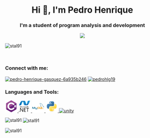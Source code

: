 <h1 align="center">Hi 👋, I'm Pedro Henrique</h1>
<h3 align="center">I'm a student of program analysis and development</h3>
<div align="center">
<img src="https://www.icegif.com/wp-content/uploads/2023/08/icegif-349.gif"> 
</div>

<p align="left"> <img src="https://komarev.com/ghpvc/?username=stal91&label=Profile%20views&color=0e75b6&style=flat" alt="stal91" /> </p>

<p align="left"> <a href="https://twitter.com/" target="blank"><img src="https://img.shields.io/twitter/follow/?logo=twitter&style=for-the-badge" alt="" /></a> </p>


<h3 align="left">Connect with me:</h3>
<p align="left">
<a href="https://linkedin.com/in/pedro-henrique-gasquez-6a935b246" target="blank"><img align="center" src="https://raw.githubusercontent.com/rahuldkjain/github-profile-readme-generator/master/src/images/icons/Social/linked-in-alt.svg" alt="pedro-henrique-gasquez-6a935b246" height="30" width="40" /></a>
<a href="https://instagram.com/pedrohlg19" target="blank"><img align="center" src="https://raw.githubusercontent.com/rahuldkjain/github-profile-readme-generator/master/src/images/icons/Social/instagram.svg" alt="pedrohlg19" height="30" width="40" /></a>
</p>

<h3 align="left">Languages and Tools:</h3>
<p align="left"> <a href="https://www.w3schools.com/cs/" target="_blank" rel="noreferrer"> <img src="https://raw.githubusercontent.com/devicons/devicon/master/icons/csharp/csharp-original.svg" alt="csharp" width="40" height="40"/> </a> <a href="https://dotnet.microsoft.com/" target="_blank" rel="noreferrer"> <img src="https://raw.githubusercontent.com/devicons/devicon/master/icons/dot-net/dot-net-original-wordmark.svg" alt="dotnet" width="40" height="40"/> </a> <a href="https://www.mysql.com/" target="_blank" rel="noreferrer"> <img src="https://raw.githubusercontent.com/devicons/devicon/master/icons/mysql/mysql-original-wordmark.svg" alt="mysql" width="40" height="40"/> </a> <a href="https://www.python.org" target="_blank" rel="noreferrer"> <img src="https://raw.githubusercontent.com/devicons/devicon/master/icons/python/python-original.svg" alt="python" width="40" height="40"/> </a> <a href="https://unity.com/" target="_blank" rel="noreferrer"> <img src="https://www.vectorlogo.zone/logos/unity3d/unity3d-icon.svg" alt="unity" width="40" height="40"/> </a> </p>

<p><img align="left" src="https://github-readme-stats.vercel.app/api/top-langs?username=stal91&show_icons=true&locale=en&layout=compact" alt="stal91" /></p>

<p>&nbsp;<img align="center" src="https://github-readme-stats.vercel.app/api?username=stal91&show_icons=true&locale=en" alt="stal91" /></p>

<p><img align="center" src="https://github-readme-streak-stats.herokuapp.com/?user=stal91&" alt="stal91" /></p>
